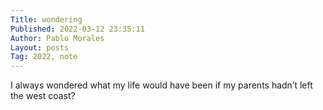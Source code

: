 ```yaml
---
Title: wondering
Published: 2022-03-12 23:35:11
Author: Pablo Morales
Layout: posts
Tag: 2022, note
---
```

I always wondered what my life would have been if my parents hadn’t left the west coast?
